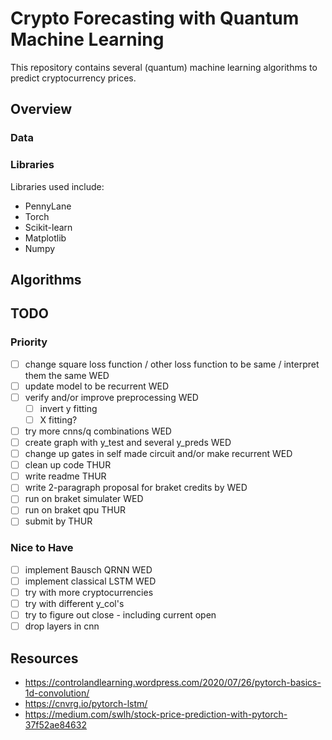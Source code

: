 # Crypto Forecasting with Quantum Machine Learning
This repository contains several (quantum) machine learning algorithms to predict cryptocurrency prices. 
## Overview
### Data

### Libraries
Libraries used include:
* PennyLane
* Torch
* Scikit-learn
* Matplotlib
* Numpy
  
## Algorithms

## TODO
### Priority 
* [ ] change square loss function / other loss function to be same / interpret them the same WED
* [ ] update model to be recurrent WED
* [ ] verify and/or improve preprocessing WED 
   - [ ] invert y fitting 
   - [ ] X fitting? 
* [ ] try more cnns/q combinations  WED 
* [ ] create graph with y_test and several y_preds WED 
* [ ] change up gates in self made circuit and/or make recurrent WED
* [ ] clean up code THUR 
* [ ] write readme THUR
* [ ] write 2-paragraph proposal for braket credits by WED 
* [ ] run on braket simulater WED 
* [ ] run on braket qpu THUR 
* [ ] submit by THUR 

### Nice to Have
* [ ] implement Bausch QRNN WED
* [ ] implement classical LSTM WED
* [ ] try with more cryptocurrencies 
* [ ] try with different y_col's 
* [ ] try to figure out close - including current open
* [ ] drop layers in cnn

## Resources
* https://controlandlearning.wordpress.com/2020/07/26/pytorch-basics-1d-convolution/
* https://cnvrg.io/pytorch-lstm/
* https://medium.com/swlh/stock-price-prediction-with-pytorch-37f52ae84632